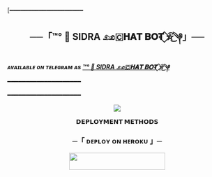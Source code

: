  [━━━━━━━━━━━━━━━━━━━━

<h2 align="center">
    ──「™°‌ 🫧 SIDRA 𓃭🇨𝐇𝐀𝐓 𝐁𝐎𝐓 ⃟⛦⃕͜༆」──
</h2>



_**ᴀᴠᴀɪʟᴀʙʟᴇ ᴏɴ ᴛᴇʟᴇɢʀᴀᴍ ᴀs [™°‌ 🫧 SIDRA 𓃭🇨𝐇𝐀𝐓 𝐁𝐎𝐓 ⃟⛦⃕͜༆](https://t.me/MRITYUY)**_
━━━━━━━━━━━━━━━━━━━━



━━━━━━━━━━━━━━━━━━━━

<p align="center">
  <img src="https://graph.org/file/79b2347e9834e02510895.jpg">
</p>

<p align="center">
<b>𝗗𝗘𝗣𝗟𝗢𝗬𝗠𝗘𝗡𝗧 𝗠𝗘𝗧𝗛𝗢𝗗𝗦</b>
</p>

<h3 align="center">
    ─「 ᴅᴇᴩʟᴏʏ ᴏɴ ʜᴇʀᴏᴋᴜ 」─ 
</h3>

<p align="center"><a href=https://dashboard.heroku.com/new?template=https://github.com/NOBITA018/JADUGAR-X-MANAGER.git> <img src="https://img.shields.io/badge/Deploy%20On%20Heroku-black?style=for-the-badge&logo=heroku" width="220" height="38.45"/></a></p>

